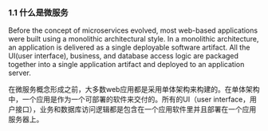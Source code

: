 ### 1.1 什么是微服务

Before the concept of microservices evolved, most web-based applications were built using a monolithic architectural style. In a monolithic architecture, an application is delivered as a single deployable software artifact. All the UI\(user interface\), business, and database access logic are packaged together into a single application artifact and deployed to an application server.

在微服务概念形成之前，大多数web应用都是采用单体架构来构建的。在单体架构中，一个应用是作为一个可部署的软件来交付的。所有的UI（user interface，用户接口），业务和数据库访问逻辑都是包含在一个应用软件里并且部署在一个应用服务器上。





